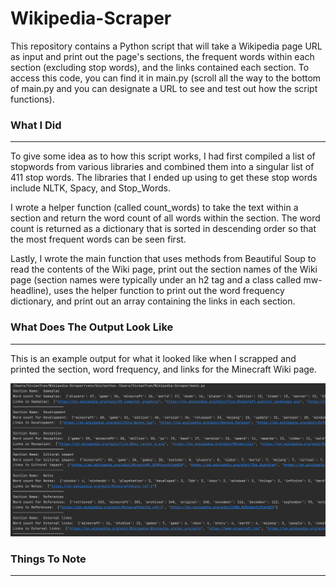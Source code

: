 # Wikipedia-Scraper

This repository contains a Python script that will take a Wikipedia page URL as input and print out the page's sections, the frequent words within each section (excluding stop words), and the links contained each section. To access this code, you can find it in main.py (scroll all the way to the bottom of main.py and you can designate a URL to see  and test out how the script functions).


### What I Did

---

To give some idea as to how this script works, I had first compiled a list of stopwords from various libraries and combined them into a singular list of 411 stop words. The libraries that I ended up using to get these stop words include NLTK, Spacy, and Stop_Words.

I wrote a helper function (called count_words) to take the text within a section and return the word count of all words within the section. The word count is returned as a dictionary that is sorted in descending order so that the most frequent words can be seen first.

Lastly, I wrote the main function that uses methods from Beautiful Soup to read the contents of the Wiki page, print out the section names of the Wiki page (section names were typically under an h2 tag and a class called mw-headline), uses the helper function to print out the word frequency dictionary, and print out an array containing the links in each section.


### What Does The Output Look Like

---
This is an example output for what it looked like when I scrapped and printed the section, word frequency, and links for the Minecraft Wiki page.


![Output](images/output_image.png)


### Things To Note

---
